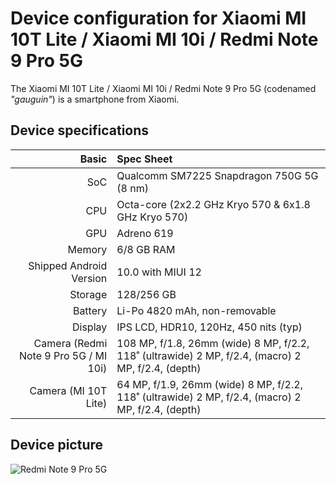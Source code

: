 
 Device configuration for Xiaomi MI 10T Lite / Xiaomi MI 10i / Redmi Note 9 Pro 5G
 =========================================

 The Xiaomi MI 10T Lite / Xiaomi MI 10i / Redmi Note 9 Pro 5G (codenamed _"gauguin"_) is a smartphone from Xiaomi.

 ## Device specifications

 Basic   | Spec Sheet
 -------:|:-------------------------
 SoC     | Qualcomm SM7225 Snapdragon 750G 5G (8 nm)
 CPU     | Octa-core (2x2.2 GHz Kryo 570 & 6x1.8 GHz Kryo 570)
 GPU     | Adreno 619
 Memory  | 6/8 GB RAM
 Shipped Android Version | 10.0 with MIUI 12
 Storage | 128/256 GB
 Battery | Li-Po 4820 mAh, non-removable
 Display | IPS LCD, HDR10, 120Hz, 450 nits (typ)
 Camera (Redmi Note 9 Pro 5G / MI 10i)  | 108 MP, f/1.8, 26mm (wide) 8 MP, f/2.2, 118˚ (ultrawide) 2 MP, f/2.4, (macro) 2 MP, f/2.4, (depth)
 Camera (MI 10T Lite)  | 64 MP, f/1.9, 26mm (wide) 8 MP, f/2.2, 118˚ (ultrawide) 2 MP, f/2.4, (macro) 2 MP, f/2.4, (depth)

 ## Device picture

 ![Redmi Note 9 Pro 5G](https://fdn2.gsmarena.com/vv/pics/xiaomi/xiaomi-redmi-note9-pro-1.jpg "Redmi Note 9 Pro 5G")
 